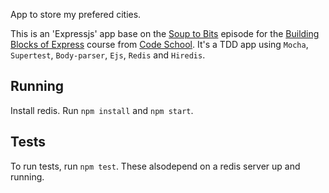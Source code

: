 App to store my prefered cities.

This is an 'Expressjs' app base on the [Soup to Bits][expresssouptobits] episode for the [Building Blocks of Express][building-blocks-of-express-js] course from [Code School][codeschool].
It's a TDD app using `Mocha`, `Supertest`, `Body-parser`, `Ejs`, `Redis` and `Hiredis`.

## Running

Install redis. Run `npm install` and `npm start`.

## Tests

To run tests, run `npm test`. These alsodepend on a redis server up and running.

[expresssouptobits]: https://github.com/codeschool/expresssouptobits/
[building-blocks-of-express-js]: https://www.codeschool.com/courses/building-blocks-of-express-js/
[codeschool]: https://www.codeschool.com/
